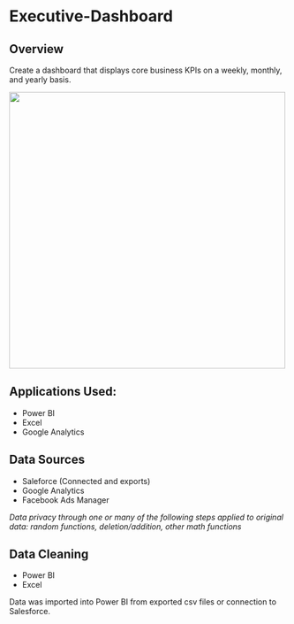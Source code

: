 # Executive-Dashboard

## Overview
Create a dashboard that displays core business KPIs on a weekly, monthly, and yearly basis. 

<img src="xhttps://github.com/wylee3/Executive-Dashboard/blob/main/Org-Dashboard.PNG" width="500" />

## Applications Used:
* Power BI
* Excel
* Google Analytics

## Data Sources
* Saleforce (Connected and exports)
* Google Analytics
* Facebook Ads Manager

*Data privacy through one or many of the following steps applied to original data: random functions, deletion/addition, other math functions*

## Data Cleaning
* Power BI
* Excel

Data was imported into Power BI from exported csv files or connection to Salesforce.

